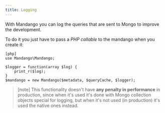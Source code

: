```yaml
---
title: Logging
---
```


With Mandango you can log the queries that are sent to Mongo to improve the development.

To do it you just have to pass a *PHP callable* to the mandango when you create it:

    [php]
    use Mandango\Mandango;

    $logger = function(array $log) {
        print_r($log);
    }
    $mandango = new Mandango($metadata, $queryCache, $logger);

> [note]
> This functionality doesn't have **any penalty in performance** in production,
> since when it's used it's done with Mongo collection objects
> special for logging, but when it's not used (in production) it's used the
> native ones instead.